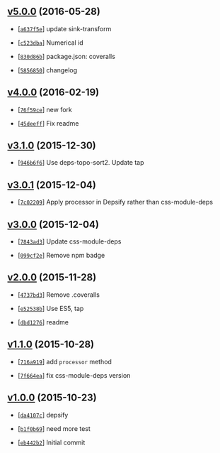 <!-- e00e893 1464396764000 -->

## [v5.0.0](https://github.com/reducejs/depsify/commit/e00e893) (2016-05-28)

* [[`a637f5e`](https://github.com/reducejs/depsify/commit/a637f5e)] update sink-transform

* [[`c523dba`](https://github.com/reducejs/depsify/commit/c523dba)] Numerical id

* [[`830d86b`](https://github.com/reducejs/depsify/commit/830d86b)] package.json: coveralls

* [[`5856850`](https://github.com/reducejs/depsify/commit/5856850)] changelog

## [v4.0.0](https://github.com/reducejs/depsify/commit/d4f2b2e) (2016-02-19)

* [[`76f59ce`](https://github.com/reducejs/depsify/commit/76f59ce)] new fork

* [[`45deeff`](https://github.com/reducejs/depsify/commit/45deeff)] Fix readme

## [v3.1.0](https://github.com/reducejs/depsify/commit/113cde1) (2015-12-30)

* [[`946b6f6`](https://github.com/reducejs/depsify/commit/946b6f6)] Use deps-topo-sort2. Update tap

## [v3.0.1](https://github.com/reducejs/depsify/commit/05e1c67) (2015-12-04)

* [[`7c02209`](https://github.com/reducejs/depsify/commit/7c02209)] Apply processor in Depsify rather than css-module-deps

## [v3.0.0](https://github.com/reducejs/depsify/commit/2d15136) (2015-12-04)

* [[`7843ad3`](https://github.com/reducejs/depsify/commit/7843ad3)] Update css-module-deps

* [[`099cf2e`](https://github.com/reducejs/depsify/commit/099cf2e)] Remove npm badge

## [v2.0.0](https://github.com/reducejs/depsify/commit/e63d620) (2015-11-28)

* [[`4737bd3`](https://github.com/reducejs/depsify/commit/4737bd3)] Remove .coveralls

* [[`e52538b`](https://github.com/reducejs/depsify/commit/e52538b)] Use ES5, tap

* [[`dbd1276`](https://github.com/reducejs/depsify/commit/dbd1276)] readme

## [v1.1.0](https://github.com/reducejs/depsify/commit/46b7ab8) (2015-10-28)

* [[`716a919`](https://github.com/reducejs/depsify/commit/716a919)] add `processor` method

* [[`7f664ea`](https://github.com/reducejs/depsify/commit/7f664ea)] fix css-module-deps version

## [v1.0.0](https://github.com/reducejs/depsify/commit/e12341f) (2015-10-23)

* [[`da4107c`](https://github.com/reducejs/depsify/commit/da4107c)] depsify

* [[`b1f0b69`](https://github.com/reducejs/depsify/commit/b1f0b69)] need more test

* [[`eb442b2`](https://github.com/reducejs/depsify/commit/eb442b2)] Initial commit

